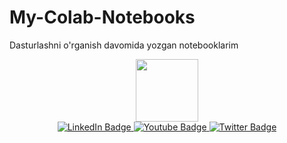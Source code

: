 # My-Colab-Notebooks
Dasturlashni o'rganish davomida yozgan notebooklarim

<div id="header" align="center">
  <img src="https://media.giphy.com/media/M9gbBd9nbDrOTu1Mqx/giphy.gif" width="100"/>
</div>
<div id="badges" align="center">
  <a href="your-linkedin-URL">
    <img src="https://img.shields.io/badge/LinkedIn-blue?style=for-the-badge&logo=linkedin&logoColor=white" alt="LinkedIn Badge"/>
  </a>
  <a href="http://philomath2024.tilda.ws">
    <img src="https://img.shields.io/badge/Web-black?style=for-the-badge&logo=youtube&logoColor=white" alt="Youtube Badge"/>
  </a>
  <a href="@Usmon_Muhammad">
    <img src="https://img.shields.io/badge/Telegram-blue?style=for-the-badge&logo=twitter&logoColor=white" alt="Twitter Badge"/>
  </a>
</div>

<img src="https://komarev.com/ghpvc/?username=Philomath2020&style=flat-square&color=blue" alt=""/>
